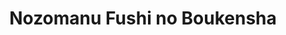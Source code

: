 --- 
title: "Nozomanu Fushi no Boukensha"
publishdate: "2019-1-10T16:48:46+02:00"
src: "https://365manga.net/manga/nozomanu-fushi-no-boukensha"
image: "https://data.365manga.net/images/thumbnails/32549-nozomanu-fushi-no-boukensha.jpg"
description: " The protagonist was an eternal copper rank adventurer of frontier area, Lent. He’s unlucky as he meet a powerful monster inside of the labyrinth, got defeated, and when he noticed, he already became a bone man《Skeleton》. Agonizing since he can’t enter the town with his current condition, he’s recalling about the existence of monster evolution, with a goal to gain a body with muscle, he…"
---